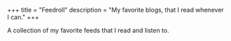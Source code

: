 +++
title = "Feedroll"
description = "My favorite blogs, that I read whenever I can."
+++

A collection of my favorite feeds that I read and listen to.
